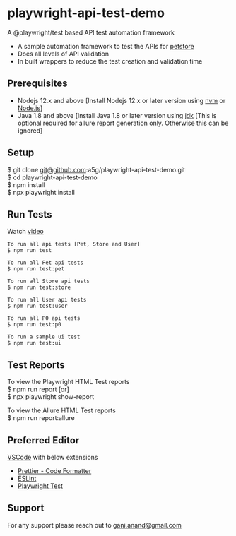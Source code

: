 # playwright-api-test-demo

A @playwright/test based API test automation framework

- A sample automation framework to test the APIs for [petstore](https://petstore.swagger.io/)
- Does all levels of API validation
- In built wrappers to reduce the test creation and validation time

## Prerequisites

- Nodejs 12.x and above [Install Nodejs 12.x or later version using [nvm](https://github.com/creationix/nvm) or [Node.js](https://nodejs.org/en/)]
- Java 1.8 and above [Install Java 1.8 or later version using [jdk](https://www.oracle.com/in/java/technologies/downloads/) [This is optional required for allure report generation only. Otherwise this can be ignored]

## Setup

$ git clone git@github.com:a5g/playwright-api-test-demo.git  
\$ cd playwright-api-test-demo  
\$ npm install  
\$ npx playwright install

## Run Tests

Watch [video](https://youtu.be/LHHnGpqRMG0)

```
To run all api tests [Pet, Store and User]
$ npm run test

To run all Pet api tests
$ npm run test:pet

To run all Store api tests
$ npm run test:store

To run all User api tests
$ npm run test:user

To run all P0 api tests
$ npm run test:p0

To run a sample ui test
$ npm run test:ui
```

## Test Reports

To view the Playwright HTML Test reports  
$ npm run report [or]  
\$ npx playwright show-report

To view the Allure HTML Test reports  
$ npm run report:allure

## Preferred Editor

[VSCode](https://code.visualstudio.com/download) with below extensions

- [Prettier - Code Formatter](https://marketplace.visualstudio.com/items?itemName=esbenp.prettier-vscode)
- [ESLint](https://marketplace.visualstudio.com/items?itemName=dbaeumer.vscode-eslint)
- [Playwright Test](https://marketplace.visualstudio.com/items?itemName=ms-playwright.playwright)

## Support

For any support please reach out to gani.anand@gmail.com
